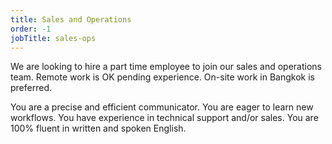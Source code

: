```yaml
---
title: Sales and Operations
order: -1
jobTitle: sales-ops
---
```


We are looking to hire a part time employee to join our sales and operations team. Remote work is OK pending experience. On-site work in Bangkok is preferred. 

You are a precise and efficient communicator. You are eager to learn new workflows. You have experience in technical support and/or sales. You are 100% fluent in written and spoken English. 